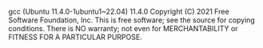 gcc (Ubuntu 11.4.0-1ubuntu1~22.04) 11.4.0 Copyright (C) 2021 Free Software Foundation, Inc. This is free software; see the source for copying conditions. There is NO warranty; not even for MERCHANTABILITY or FITNESS FOR A PARTICULAR PURPOSE.
